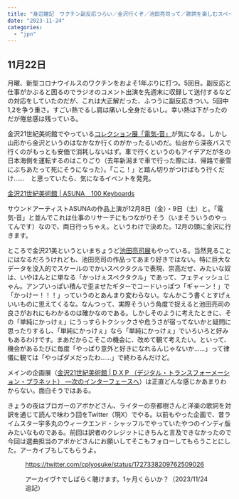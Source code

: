 ```yaml
---
title: "身辺雑記　ワクチン副反応つらい／金沢行くぞ／池田亮司って／歌詞を楽しむスペース"
date: "2023-11-24"
categories: 
  - "jpn"
---
```


## 11月22日

月曜、新型コロナウイルスのワクチンをおよそ1年ぶりに打つ。5回目。副反応と仕事がかぶると困るのでラジオのコメント出演を先週末に収録して送付するなどの対応をしていたのだが、これは大正解だった、ふつうに副反応きつい。5回中1,2を争う重さ。すごい熱でるし肩は痛いし全身だるいし。幸い熱は下がったのだが倦怠感は残っている。

金沢21世紀美術館でやっている[コレクション展「電気‐音」](https://www.kanazawa21.jp/data_list.php?g=17&d=1812)が気になる。しかし山形から金沢というのはなかなか行くのがかったるいのだ。仙台から深夜バスで行くのがもっとも安価で消耗しないはず。車で行くというのもアイデアだが冬の日本海側を運転するのはこりごり（去年新潟まで車で行った際には、帰路で豪雪にぶちあたって死にそうになった）。「ここ！」と踏ん切りがつけばもう行くだけ……　と思っていたら、気になるイベントを発見。

[金沢21世紀美術館 | ASUNA　100 Keyboards](https://www.kanazawa21.jp/data_list.php?g=25&d=2065)

サウンドアーティストASUNAの作品上演が12月8日（金）・9日（土）と。「電気‐音」と並んでこれは仕事のリサーチにもつながりそう（いまそういうのやってんです）なので、両日行っちゃえ。というわけで決めた。12月の頭に金沢に行きます。

ところで金沢21美というといまちょうど[池田亮司展](https://www.kanazawa21.jp/data_list.php?g=17&d=1819)もやっている。当然見ることにはなるだろうけれども、池田亮司の作品ってあまり好きではない。特に巨大なデータを没入的でスケールのでかいスペクタクルで表現、崇高だぜ、みたいな奴は、いやほんとに単なる「かっけぇスペクタクル」であって、フェティッシュじゃん。アンプいっぱい積んで歪ませたギターでコードいっぱつ「ギャーン！」で「かっけー！！！」っていうのとあんまり変わらない。なんかこう書くとすげぇいいものに思えてくるな。なんつって、実際そういう角度で捉えると池田亮司の良さがおれにもわかるのは確かなのである。しかしそのように考えたときに、その「単純にかっけぇ」にうっすらトクシックさや危うさが宿ってないかと疑問に思ったりするし、「単純にかっけぇ」なら「単純にかっけぇ」でいろいろと好みもあるわけです。まあだからこそこの機会に、改めて観て考えたい。といって、機会があるたびに毎度「やっぱり意外と好きになれるんじゃないか……」って律儀に観ては「やっぱダメだったわ……」で終わるんだけど。

メインの企画展（[金沢21世紀美術館 | D X P （デジタル・トランスフォーメーション・プラネット） ―次のインターフェースへ](https://www.kanazawa21.jp/data_list.php?g=17&d=1810)）は正直どんな感じかあまりわからない。面白そうではある。

きょうの夜はブロガーのアボかどさん、ライターの奈都樹さんと洋楽の歌詞を対訳を通じて読んで味わう回をTwitter（現X）でやる。以前もやった企画で、昔ライムスター宇多丸のウィークエンド・シャッフルでやっていたやつのインディ版みたいなものである。前回は訳者のクレジットにきちんと言及できなかったので今回は選曲担当のアボかどさんにお願いしてそこもフォローしてもらうことにした。アーカイブもしてもらうよ。

<figure>

https://twitter.com/cplyosuke/status/1727338209762509026

<figcaption>

アーカイヴ↑でしばらく聴けます。1ヶ月くらいか？（2023/11/24追記）

</figcaption>



</figure>

